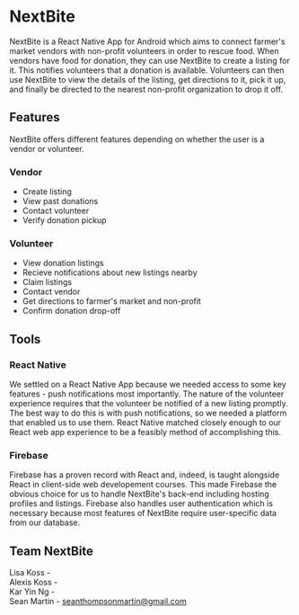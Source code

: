 # NextBite
NextBite is a React Native App for Android which aims to connect farmer's market vendors with non-profit volunteers in order to rescue food. When vendors have food for donation, they can use NextBite to create a listing for it. This notifies volunteers that a donation is available. Volunteers can then use NextBite to view the details of the listing, get directions to it, pick it up, and finally be directed to the nearest non-profit organization to drop it off.

## Features
NextBite offers different features depending on whether the user is a vendor or volunteer. 

### Vendor
* Create listing
* View past donations
* Contact volunteer
* Verify donation pickup

### Volunteer
* View donation listings
* Recieve notifications about new listings nearby
* Claim listings
* Contact vendor
* Get directions to farmer's market and non-profit
* Confirm donation drop-off

## Tools

### React Native
We settled on a React Native App because we needed access to some key features - push notifications most importantly. The nature of the volunteer experience requires that the volunteer be notified of a new listing promptly. The best way to do this is with push notifications, so we needed a platform that enabled us to use them. React Native matched closely enough to our React web app experience to be a feasibly method of accomplishing this.

### Firebase
Firebase has a proven record with React and, indeed, is taught alongside React in client-side web developement courses. This made Firebase the obvious choice for us to handle NextBite's back-end including hosting profiles and listings. Firebase also handles user authentication which is necessary because most features of NextBite require user-specific data from our database.

## Team NextBite
Lisa Koss  -  
Alexis Koss -  
Kar Yin Ng -  
Sean Martin - seanthompsonmartin@gmail.com
